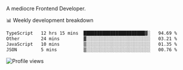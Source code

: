 A mediocre Frontend Developer.

📊 Weekly development breakdown
<!--START_SECTION:waka-->

```txt
TypeScript   12 hrs 15 mins  ███████████████████████▓░   94.69 %
Other        24 mins         ▓░░░░░░░░░░░░░░░░░░░░░░░░   03.21 %
JavaScript   10 mins         ▒░░░░░░░░░░░░░░░░░░░░░░░░   01.35 %
JSON         5 mins          ▒░░░░░░░░░░░░░░░░░░░░░░░░   00.76 %
```

<!--END_SECTION:waka-->

<img src="https://gpvc.arturio.dev/iqbalfasri" alt="Profile views"/>
